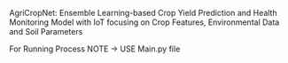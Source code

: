 AgriCropNet: Ensemble Learning-based Crop Yield Prediction and Health Monitoring Model with IoT focusing on Crop Features, Environmental Data and Soil Parameters 

For Running Process 
NOTE -> USE Main.py file
